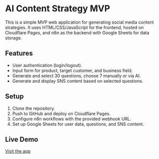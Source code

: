 # AI Content Strategy MVP

This is a simple MVP web application for generating social media content strategies. It uses HTML/CSS/JavaScript for the frontend, hosted on Cloudflare Pages, and n8n as the backend with Google Sheets for data storage.

## Features
- User authentication (login/logout).
- Input form for product, target customer, and business field.
- Generate and select 30 questions, choose 7 manually or via AI.
- Generate and display SNS content based on selected questions.

## Setup
1. Clone the repository.
2. Push to GitHub and deploy on Cloudflare Pages.
3. Configure n8n workflows with the provided webhook URL.
4. Set up Google Sheets for user data, questions, and SNS content.

## Live Demo
[Visit the app](https://aicontentstrategy.alphabot.vn)